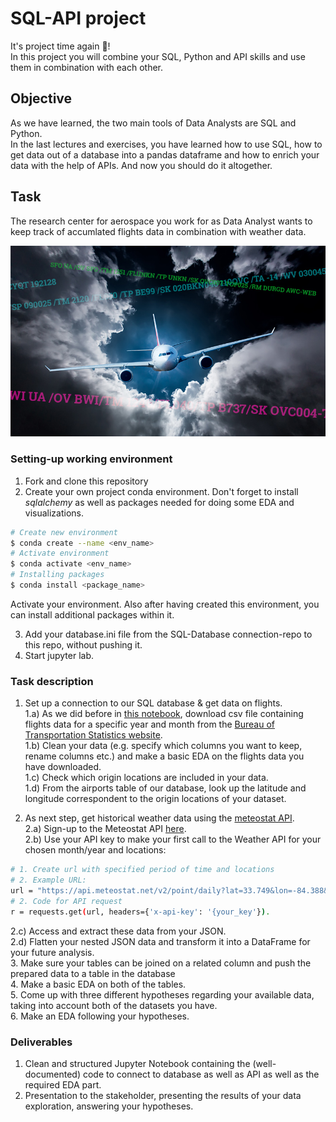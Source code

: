 # SQL-API project

It's project time again :tada:!  
In this project you will combine your SQL, Python and API skills and use them in combination with each other.  

## Objective
As we have learned, the two main tools of Data Analysts are SQL and Python.  
In the last lectures and exercises, you have learned how to use SQL, how to get data out of a database into a pandas dataframe and how to enrich your data with the help of APIs.
And now you should do it altogether.


## Task 
The research center for aerospace you work for as Data Analyst wants to keep track of accumlated flights data in combination with weather data.  

![](images/PIREPs-featured.jpg)  
### Setting-up working environment

1. Fork and clone this repository
2. Create your own project conda environment. Don't forget to install *sqlalchemy* as well as packages needed for doing some EDA and visualizations.

```BASH 
# Create new environment
$ conda create --name <env_name>
# Activate environment 
$ conda activate <env_name>
# Installing packages 
$ conda install <package_name>
```
Activate your environment. 
Also after having created this environment, you can install additional packages within it. 

3. Add your database.ini file from the SQL-Database connection-repo to this repo, without pushing it. 
4. Start jupyter lab.  

### Task description
1. Set up a connection to our SQL database & get data on flights.   
  1.a) As we did before in [this notebook](https://github.com/neuefische/da-sql_database_connection/blob/main/Connect_to_db_1.ipynb), download csv file containing flights data for a specific year and month from the [Bureau of Transportation Statistics website](https://transtats.bts.gov).  
  1.b) Clean your data (e.g. specify which columns you want to keep, rename columns etc.) and make a basic EDA on the flights data you have downloaded.  
  1.c) Check which origin locations are included in your data.  
  1.d) From the airports table of our database, look up the latitude and longitude correspondent to the origin locations of your dataset.  
    
2. As next step, get historical weather data using the [meteostat API](https://dev.meteostat.net/api/point/daily.html#endpoint).   
  2.a) Sign-up to the Meteostat API [here](https://auth.meteostat.net).  
  2.b) Use your API key to make your first call to the Weather API for your chosen month/year and locations:    
  
  ```BASH 
# 1. Create url with specified period of time and locations
# 2. Example URL:
url = "https://api.meteostat.net/v2/point/daily?lat=33.749&lon=-84.388&alt=336&start=2019-06-01&end=2019-06-02"
# 2. Code for API request
r = requests.get(url, headers={'x-api-key': '{your_key'}). 
```

  2.c) Access and extract these data from your JSON.  
  2.d) Flatten your nested JSON data and transform it into a DataFrame for your future analysis.  
3. Make sure your tables can be joined on a related column and push the prepared data to a table in the database  
4. Make a basic EDA on both of the tables.  
5. Come up with three different hypotheses regarding your available data, taking into account both of the datasets you have.  
6. Make an EDA following your hypotheses.  

### Deliverables
1. Clean and structured Jupyter Notebook containing the (well-documented) code to connect to database as well as API as well as the required EDA part.
2. Presentation to the stakeholder, presenting the results of your data exploration, answering your hypotheses.

